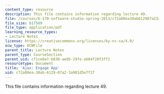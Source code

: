 ```yaml
---
content_type: resource
description: This file contains information regarding lecture 49.
file: /courses/6-170-software-studio-spring-2013/cf2a80ea30ab612907a23a981d5e7f27_MIT6_170S13_49-asyn-app.pdf
file_size: 617569
file_type: application/pdf
learning_resource_types:
- Lecture Notes
license: https://creativecommons.org/licenses/by-nc-sa/4.0/
ocw_type: OCWFile
parent_title: Lecture Notes
parent_type: CourseSection
parent_uid: cf1ce8a7-b030-ae95-29fe-ab84f20f3ff2
resourcetype: Document
title: 'Ajax: Engage App'
uid: cf2a80ea-30ab-6129-07a2-3a981d5e7f27
---
```

This file contains information regarding lecture 49.